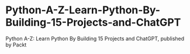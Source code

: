 # Python-A-Z-Learn-Python-By-Building-15-Projects-and-ChatGPT
Python A-Z: Learn Python By Building 15 Projects and ChatGPT, published by Packt
